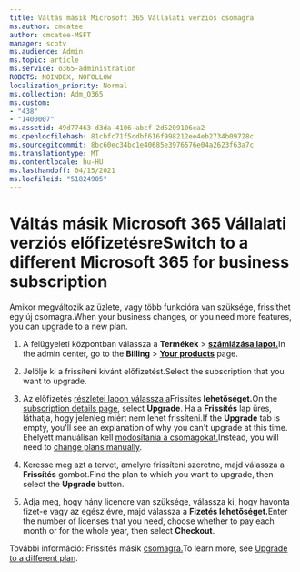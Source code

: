 ```yaml
---
title: Váltás másik Microsoft 365 Vállalati verziós csomagra
ms.author: cmcatee
author: cmcatee-MSFT
manager: scotv
ms.audience: Admin
ms.topic: article
ms.service: o365-administration
ROBOTS: NOINDEX, NOFOLLOW
localization_priority: Normal
ms.collection: Adm_O365
ms.custom:
- "438"
- "1400007"
ms.assetid: 49d77463-d3da-4106-abcf-2d5209106ea2
ms.openlocfilehash: 81cbfc71f5cdbf616f998212ee4eb2734b09728c
ms.sourcegitcommit: 8bc60ec34bc1e40685e3976576e04a2623f63a7c
ms.translationtype: MT
ms.contentlocale: hu-HU
ms.lasthandoff: 04/15/2021
ms.locfileid: "51824905"
---
```

# <a name="switch-to-a-different-microsoft-365-for-business-subscription"></a><span data-ttu-id="51516-102">Váltás másik Microsoft 365 Vállalati verziós előfizetésre</span><span class="sxs-lookup"><span data-stu-id="51516-102">Switch to a different Microsoft 365 for business subscription</span></span>

<span data-ttu-id="51516-103">Amikor megváltozik az üzlete, vagy több funkcióra van szüksége, frissíthet egy új csomagra.</span><span class="sxs-lookup"><span data-stu-id="51516-103">When your business changes, or you need more features, you can upgrade to a new plan.</span></span>
  
1. <span data-ttu-id="51516-104">A felügyeleti központban válassza a **Termékek** \> **[számlázása lapot.](https://go.microsoft.com/fwlink/p/?linkid=842054)**</span><span class="sxs-lookup"><span data-stu-id="51516-104">In the admin center, go to the **Billing** \> **[Your products](https://go.microsoft.com/fwlink/p/?linkid=842054)** page.</span></span>

2. <span data-ttu-id="51516-105">Jelölje ki a frissíteni kívánt előfizetést.</span><span class="sxs-lookup"><span data-stu-id="51516-105">Select the subscription that you want to upgrade.</span></span>

3. <span data-ttu-id="51516-106">Az előfizetés [részletei lapon válassza a](https://admin.microsoft.com/AdminPortal/Home#/subscriptions/webdirect%252F0dbaa202-d590-4529-98c2-a5e2ebaac702)Frissítés **lehetőséget.**</span><span class="sxs-lookup"><span data-stu-id="51516-106">On the [subscription details page](https://admin.microsoft.com/AdminPortal/Home#/subscriptions/webdirect%252F0dbaa202-d590-4529-98c2-a5e2ebaac702), select **Upgrade**.</span></span>  <span data-ttu-id="51516-107">Ha a **Frissítés** lap üres, láthatja, hogy jelenleg miért nem lehet frissíteni.</span><span class="sxs-lookup"><span data-stu-id="51516-107">If the **Upgrade** tab is empty, you'll see an explanation of why you can't upgrade at this time.</span></span> <span data-ttu-id="51516-108">Ehelyett manuálisan kell [módosítania a csomagokat.](https://docs.microsoft.com/microsoft-365/commerce/subscriptions/change-plans-manually?view=o365-worldwide)</span><span class="sxs-lookup"><span data-stu-id="51516-108">Instead, you will need to [change plans manually](https://docs.microsoft.com/microsoft-365/commerce/subscriptions/change-plans-manually?view=o365-worldwide).</span></span>

4. <span data-ttu-id="51516-109">Keresse meg azt a tervet, amelyre frissíteni szeretne, majd válassza a **Frissítés** gombot.</span><span class="sxs-lookup"><span data-stu-id="51516-109">Find the plan to which you want to upgrade, then select the **Upgrade** button.</span></span>

5. <span data-ttu-id="51516-110">Adja meg, hogy hány licencre van szüksége, válassza ki, hogy havonta fizet-e vagy az egész évre, majd válassza a **Fizetés lehetőséget.**</span><span class="sxs-lookup"><span data-stu-id="51516-110">Enter the number of licenses that you need, choose whether to pay each month or for the whole year, then select **Checkout**.</span></span>

<span data-ttu-id="51516-111">További információ: Frissítés másik [csomagra.](https://docs.microsoft.com/microsoft-365/commerce/subscriptions/upgrade-to-different-plan)</span><span class="sxs-lookup"><span data-stu-id="51516-111">To learn more, see [Upgrade to a different plan](https://docs.microsoft.com/microsoft-365/commerce/subscriptions/upgrade-to-different-plan).</span></span>
